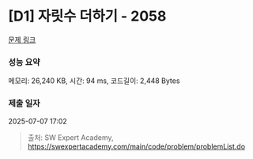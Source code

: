 # [D1] 자릿수 더하기 - 2058 

[문제 링크](https://swexpertacademy.com/main/code/problem/problemDetail.do?contestProbId=AV5QPRjqA10DFAUq) 

### 성능 요약

메모리: 26,240 KB, 시간: 94 ms, 코드길이: 2,448 Bytes

### 제출 일자

2025-07-07 17:02



> 출처: SW Expert Academy, https://swexpertacademy.com/main/code/problem/problemList.do